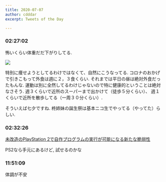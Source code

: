 ```yaml
---
title: 2020-07-07
author: cdddar
excerpt: Tweets of the Day

---
```


### 02:27:02

怖いくらい体重だだ下がりしてる.

![](https://pbs.twimg.com/media/EcQiqYNUYAE2ZRw?format=png&name=medium)

特別に痩せようとしてるわけではなくて、自然にこうなってる.
コロナのおかげで引きこもって外食は週に２，３食くらい.
それまでは平日の昼は絶対外食だったもんな.
運動は別に全然してるわけじゃないので特に健康的ということは絶対なさそう.
週３くらいで近所のスーパーまで出かけて（徒歩５分くらい）、
週１くらいで近所を散歩してる（一周３０分くらい）.

そういえば七夕ですね.
柊姉妹の誕生祭は基本ニコ生でやってる（やってた）らしい.
### 02:32:26

[未改造のPlayStation 2で自作プログラムの実行が可能になる新たな脆弱性](https://www.zaikei.co.jp/article/20200702/574256.html)

PS2なら手元にあるけど, 試せるのかな
### 11:51:09

体調が不安


